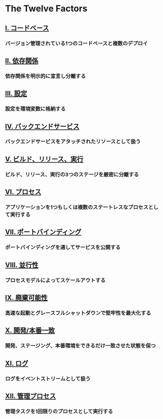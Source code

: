 The Twelve Factors
==================

## [I. コードベース](/codebase)
### バージョン管理されている1つのコードベースと複数のデプロイ

## [II. 依存関係](/dependencies)
### 依存関係を明示的に宣言し分離する

## [III. 設定](/config)
### 設定を環境変数に格納する

## [IV. バックエンドサービス](/backing-services)
### バックエンドサービスをアタッチされたリソースとして扱う

## [V. ビルド、リリース、実行](/build-release-run)
### ビルド、リリース、実行の3つのステージを厳密に分離する

## [VI. プロセス](/processes)
### アプリケーションを1つもしくは複数のステートレスなプロセスとして実行する

## [VII. ポートバインディング](/port-binding)
### ポートバインディングを通してサービスを公開する

## [VIII. 並行性](/concurrency)
### プロセスモデルによってスケールアウトする

## [IX. 廃棄可能性](/disposability)
### 高速な起動とグレースフルシャットダウンで堅牢性を最大化する

## [X. 開発/本番一致](/dev-prod-parity)
### 開発、ステージング、本番環境をできるだけ一致させた状態を保つ

## [XI. ログ](/logs)
### ログをイベントストリームとして扱う

## [XII. 管理プロセス](/admin-processes)
### 管理タスクを1回限りのプロセスとして実行する
